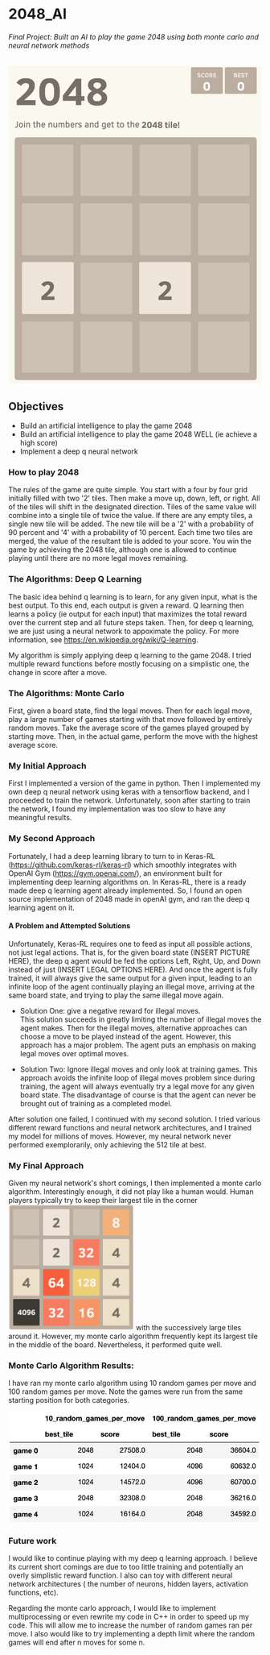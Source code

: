 # 2048_AI

###### Final Project: Built an AI to play the game 2048 using both monte carlo and neural network methods

![2048 Example](https://github.com/philipkleinrodick/2048_AI/blob/master/Readme_Images/2048_Example.png)


## Objectives
* Build an artificial intelligence to play the game 2048
* Build an artificial intelligence to play the game 2048 WELL (ie achieve a high score)
* Implement a deep q neural network

### How to play 2048

The rules of the game are quite simple.  You start with a four by four grid initially filled with two '2' tiles.  Then make a move up, down, left, or right.  All of the tiles will shift in the designated direction.  Tiles of the same value will combine into a single tile of twice the value.  If there are any empty tiles, a single new tile will be added.  The new tile will be a '2' with a probability of 90 percent and '4' with a probability of 10 percent.  Each time two tiles are merged, the value of the resultant tile is added to your score.  You win the game by achieving the 2048 tile, although one is allowed to continue playing until there are no more legal moves remaining.


### The Algorithms: Deep Q Learning

The basic idea behind q learning is to learn, for any given input, what is the best output.  To this end, each output is given a reward.  Q learning then learns a policy (ie output for each input) that maximizes the total reward over the current step and all future steps taken.  Then, for deep q learning, we are just using a neural network to appoximate the policy.  For more information, see https://en.wikipedia.org/wiki/Q-learning.

My algorithm is simply applying deep q learning to the game 2048.  I tried multiple reward functions before mostly focusing on a simplistic one, the change in score after a move.

### The Algorithms: Monte Carlo

First, given a board state, find the legal moves.  Then for each legal move, play a large number of games starting with that move followed by entirely random moves.  Take the average score of the games played grouped by starting move.  Then, in the actual game, perform the move with the highest average score.  

### My Initial Approach

First I implemented a version of the game in python.  Then I implemented my own deep q neural network using keras with a tensorflow backend, and I proceeded to train the network.  Unfortunately, soon after starting to train the network, I found my implementation was too slow to have any meaningful results.

### My Second Approach

Fortunately, I had a deep learning library to turn to in Keras-RL (https://github.com/keras-rl/keras-rl) which smoothly integrates with OpenAI Gym (https://gym.openai.com/), an environment built for implementing deep learning algorithms on.  In Keras-RL, there is a ready made deep q learning agent already implemented.  So, I found an open source implementation of 2048 made in openAI gym, and ran the deep q learning agent on it.

#### A Problem and Attempted Solutions

Unfortunately, Keras-RL requires one to feed as input all possible actions, not just legal actions.  That is, for the given board state (INSERT PICTURE HERE), the deep q agent would be fed the options Left, Right, Up, and Down instead of just (INSERT LEGAL OPTIONS HERE).  And once the agent is fully trained, it will always give the same output for a given input, leading to an infinite loop of the agent continually playing an illegal move, arriving at the same board state, and trying to play the same illegal move again.

* Solution One: give a negative reward for illegal moves.  
This solution succeeds in greatly limiting the number of illegal moves the agent makes.  Then for the illegal moves, alternative approaches can choose a move to be played instead of the agent.  However, this approach has a major problem.  The agent puts an emphasis on making legal moves over optimal moves.

* Solution Two: Ignore illegal moves and only look at training games.
This approach avoids the infinite loop of illegal moves problem since during training, the agent will always eventually try a legal move for any given board state.   The disadvantage of course is that the agent can never be brought out of training as a completed model.  

After solution one failed, I continued with my second solution.  I tried various different reward functions and neural network architectures, and I trained my model for millions of moves.  However, my neural network never performed exemplorarily, only achieving the 512 tile at best.

### My Final Approach

Given my neural network's short comings, I then implemented a monte carlo algorithm.  Interestingly enough, it did not play like a human would.  Human players typically try to keep their largest tile in the corner <img src="https://github.com/philipkleinrodick/2048_AI/blob/master/Readme_Images/2048_Example_Large.png" alt="Large example game" width="250"/> with the successively large tiles around it.  However, my monte carlo algorithm frequently kept its largest tile in the middle of the board.  Nevertheless, it performed quite well.  

### Monte Carlo Algorithm Results:

I have ran my monte carlo algorithm using 10 random games per move and 100 random games per move.  Note the games were run from the same starting position for both categories.

![Statistics Table](https://github.com/philipkleinrodick/2048_AI/blob/master/Readme_Images/Monte_Carlo_Statistics.png)

### Future work

I would like to continue playing with my deep q learning approach.  I believe its current short comings are due to too little training and potentially an overly simplistic reward function.  I also can toy with different neural network architectures ( the number of neurons, hidden layers, activation functions, etc).

Regarding the monte carlo approach, I would like to implement multiprocessing or even rewrite my code in C++ in order to speed up my code.  This will allow me to increase the number of random games ran per move.  I also would like to try implementing a depth limit where the random games will end after n moves for some n.
